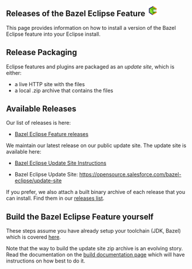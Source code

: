## Releases of the Bazel Eclipse Feature ![BEF Logo](../logos/bef_logo_small.png)

This page provides information on how to install a version of the Bazel Eclipse feature into your Eclipse install.

## Release Packaging

Eclipse features and plugins are packaged as an *update site*, which is either:
- a live HTTP site with the files
- a local .zip archive that contains the files

## Available Releases

Our list of releases is here:

- [Bazel Eclipse Feature releases](https://github.com/salesforce/bazel-eclipse/releases)

We maintain our latest release on our public update site. The update site is available here:

- [Bazel Eclipse Update Site Instructions](https://opensource.salesforce.com/bazel-eclipse/)
<!-- markdown-link-check-disable-next-line -->
- Bazel Eclipse Update Site: https://opensource.salesforce.com/bazel-eclipse/update-site

If you prefer, we also attach a built binary archive of each release that you can install.
Find them in our [releases list](https://github.com/salesforce/bazel-eclipse/releases).

## Build the Bazel Eclipse Feature yourself

These steps assume you have already setup your toolchain (JDK, Bazel) which is covered
  [here](install.md).

Note that the way to build the update site zip archive is an evolving story.
Read the documentation on the [build documentation page](../dev/thebuild.md) which will have instructions on how best to do it.

